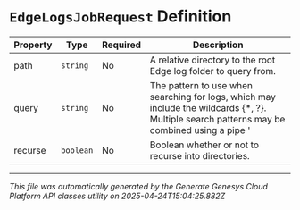 # `EdgeLogsJobRequest` Definition

| Property | Type | Required | Description |
|----------|------|----------|-------------|
| path | `string` | No | A relative directory to the root Edge log folder to query from. |
| query | `string` | No | The pattern to use when searching for logs, which may include the wildcards {*, ?}.  Multiple search patterns may be combined using a pipe '|' as a delimiter. |
| recurse | `boolean` | No | Boolean whether or not to recurse into directories. |

---

*This file was automatically generated by the Generate Genesys Cloud Platform API classes utility on 2025-04-24T15:04:25.882Z*